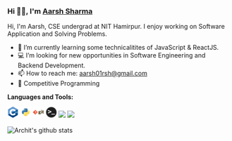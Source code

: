 ### Hi 👋🏽, I'm [Aarsh Sharma](http://github.com/aarsh-sharma) 

Hi, I'm Aarsh, CSE undergrad at NIT Hamirpur. I enjoy working on Software Application and Solving Problems.

- 🌱 I’m currently learning some technicalitites of JavaScript & ReactJS.
- 💻 I’m looking for new opportunities in Software Engineering and Backend Development.
- 📫 How to reach me: aarsh01rsh@gmail.com
- 🙏 Competitive Programming

**Languages and Tools:** 

<code><img height="25" src="https://raw.githubusercontent.com/github/explore/80688e429a7d4ef2fca1e82350fe8e3517d3494d/topics/cpp/cpp.png"></code>
<code><img height="25" src="https://raw.githubusercontent.com/github/explore/80688e429a7d4ef2fca1e82350fe8e3517d3494d/topics/python/python.png"></code>
<code><img height="25" src="https://raw.githubusercontent.com/github/explore/80688e429a7d4ef2fca1e82350fe8e3517d3494d/topics/git/git.png"></code>
<code><img height="25" src="https://raw.githubusercontent.com/github/explore/80688e429a7d4ef2fca1e82350fe8e3517d3494d/topics/terminal/terminal.png"></code>
<code><img height="25" src="https://img.icons8.com/dusk/128/000000/javascript.png"/></code>
<code><img height="25" src="https://img.icons8.com/officel/80/000000/react.png"/></code>
<br><br>
![Archit's github stats](https://github-readme-stats.vercel.app/api/?username=aarsh-sharma&show_icons=true&title_color=fff&icon_color=79ff97&text_color=9f9f9f&bg_color=151515)
